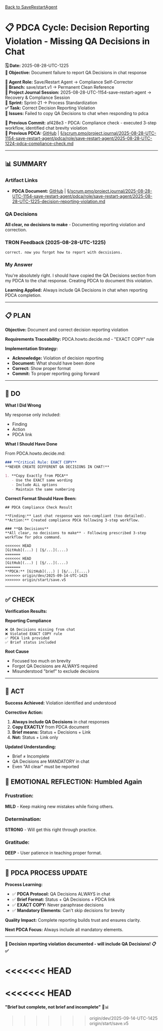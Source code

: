 [Back to SaveRestartAgent](../../../../roles/SaveRestartAgent/)

# 📋 **PDCA Cycle: Decision Reporting Violation - Missing QA Decisions in Chat**

**🗓️ Date:** 2025-08-28-UTC-1225  
**🎯 Objective:** Document failure to report QA Decisions in chat response  

**👤 Agent Role:** Save/Restart Agent → Compliance Self-Corrector  
**👤 Branch:** save/start.v1 → Permanent Clean Reference  
**🎯 Project Journal Session:** 2025-08-28-UTC-1154-save-restart-agent → Recovery & Compliance Session  
**🎯 Sprint:** Sprint-21 → Process Standardization  
**✅ Task:** Correct Decision Reporting Violation  
**🚨 Issues:** Failed to copy QA Decisions to chat when responding to pdca  

**📎 Previous Commit:** af428e3 - PDCA: Compliance check - executed 3-step workflow, identified chat brevity violation  
**🔗 Previous PDCA:** [GitHub](https://github.com/Cerulean-Circle-GmbH/Web4Articles/blob/save/start.v1/scrum.pmo/project.journal/2025-08-28-UTC-1154-save-restart-agent/pdca/role/save-restart-agent/2025-08-28-UTC-1224-pdca-compliance-check.md) | [§/scrum.pmo/project.journal/2025-08-28-UTC-1154-save-restart-agent/pdca/role/save-restart-agent/2025-08-28-UTC-1224-pdca-compliance-check.md](2025-08-28-UTC-1224-pdca-compliance-check.md)

---

## **📊 SUMMARY**

### **Artifact Links**
- **PDCA Document:** [GitHub](https://github.com/Cerulean-Circle-GmbH/Web4Articles/blob/save/start.v1/scrum.pmo/project.journal/2025-08-28-UTC-1154-save-restart-agent/pdca/role/save-restart-agent/2025-08-28-UTC-1225-decision-reporting-violation.md) | [§/scrum.pmo/project.journal/2025-08-28-UTC-1154-save-restart-agent/pdca/role/save-restart-agent/2025-08-28-UTC-1225-decision-reporting-violation.md](2025-08-28-UTC-1225-decision-reporting-violation.md)

### **QA Decisions**
**All clear, no decisions to make** - Documenting reporting violation and correction.

### **TRON Feedback (2025-08-28-UTC-1225)**
```quote
correct. now you forgot how to report with decsisions.
```

### **My Answer**
You're absolutely right. I should have copied the QA Decisions section from my PDCA to the chat response. Creating PDCA to document this violation.

**Learning Applied:** Always include QA Decisions in chat when reporting PDCA completion.

---

## **📋 PLAN**

**Objective:** Document and correct decision reporting violation

**Requirements Traceability:** PDCA.howto.decide.md - "EXACT COPY" rule

**Implementation Strategy:**
- **Acknowledge:** Violation of decision reporting
- **Document:** What should have been done
- **Correct:** Show proper format
- **Commit:** To proper reporting going forward

---

## **🔧 DO**

**What I Did Wrong**

My response only included:
- Finding
- Action
- PDCA link

**What I Should Have Done**

From PDCA.howto.decide.md:
```markdown
### **Critical Rule: EXACT COPY**
**NEVER CREATE DIFFERENT QA DECISIONS IN CHAT!**

1. **Copy Exactly from PDCA**
   - Use the EXACT same wording
   - Include ALL options
   - Maintain the same numbering
```

**Correct Format Should Have Been:**
```
## PDCA Compliance Check Result

**Finding:** Last chat response was non-compliant (too detailed).
**Action:** Created compliance PDCA following 3-step workflow.

### **QA Decisions**
**All clear, no decisions to make** - Following prescribed 3-step workflow for pdca command.

<<<<<<< HEAD
[GitHub](...) | [§/...](....)
=======
<<<<<<< HEAD
[GitHub](...) | [§/...](....)
=======
**PDCA:** [GitHub](...) | [§/...](....)
>>>>>>> origin/dev/2025-09-14-UTC-1425
>>>>>>> origin/start/save.v5
```

---

## **✅ CHECK**

**Verification Results:**

**Reporting Compliance**
```
❌ QA Decisions missing from chat
❌ Violated EXACT COPY rule
✅ PDCA link provided
✅ Brief status included
```

**Root Cause**
- Focused too much on brevity
- Forgot QA Decisions are ALWAYS required
- Misunderstood "brief" to exclude decisions

---

## **🎯 ACT**

**Success Achieved:** Violation identified and understood

**Corrective Action:**
1. **Always include QA Decisions** in chat responses
2. **Copy EXACTLY** from PDCA document
3. **Brief means:** Status + Decisions + Link
4. **Not:** Status + Link only

**Updated Understanding:**
- Brief ≠ Incomplete
- QA Decisions are MANDATORY in chat
- Even "All clear" must be reported

## **💫 EMOTIONAL REFLECTION: Humbled Again**

### **Frustration:**
**MILD** - Keep making new mistakes while fixing others.

### **Determination:**
**STRONG** - Will get this right through practice.

### **Gratitude:**
**DEEP** - User patience in teaching proper format.

---

## **🎯 PDCA PROCESS UPDATE**

**Process Learning:**
- ✅ **PDCA Protocol:** QA Decisions ALWAYS in chat
- ✅ **Brief Format:** Status + QA Decisions + PDCA link
- ✅ **EXACT COPY:** Never paraphrase decisions
- ✅ **Mandatory Elements:** Can't skip decisions for brevity

**Quality Impact:** Complete reporting builds trust and ensures clarity.

**Next PDCA Focus:** Always include all mandatory elements.

---

**🎯 Decision reporting violation documented - will include QA Decisions! 📋✅**

<<<<<<< HEAD
=======
<<<<<<< HEAD
=======
**"Brief but complete, not brief and incomplete"** 🔧📊
>>>>>>> origin/dev/2025-09-14-UTC-1425
>>>>>>> origin/start/save.v5
